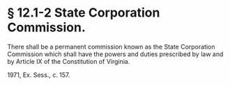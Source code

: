 # § 12.1-2 State Corporation Commission.

<p>There shall be a permanent commission known as the State Corporation Commission which shall have the powers and duties prescribed by law and by Article IX of the Constitution of Virginia.</p><p>1971, Ex. Sess., c. 157.</p>